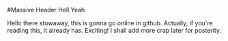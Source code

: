#Massive Header Hell Yeah

Hello there stowaway, this is gonna go online in github. Actually, if you're reading this, it already has. Exciting! I shall add more crap later for posterity.
